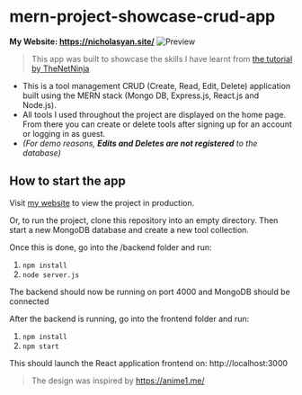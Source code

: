 
# mern-project-showcase-crud-app

**My Website: https://nicholasyan.site/**
![Preview](https://raw.githubusercontent.com/NY1105/present/main/frontend/public/Preview.png)

> This app was built to showcase the skills I have learnt from [the tutorial by TheNetNinja](https://www.youtube.com/playlist?list=PL4cUxeGkcC9iJ_KkrkBZWZRHVwnzLIoUE)

 - This is a tool management CRUD (Create, Read, Edit, Delete) application built using the MERN stack (Mongo DB, Express.js, React.js and Node.js). 
 - All tools I used throughout the project are displayed on the home page. From there you can create or delete tools after signing up for an account or logging in as guest.
 - *(For demo reasons, **Edits and Deletes are not registered** to the database)* 


## How to start the app

Visit [my website](https://nicholasyan.site/) to view the project in production. 

Or, to run the project, clone this repository into an empty directory. Then start a new MongoDB database and create a new tool collection.

Once this is done, go into the /backend folder and run:

1. `npm install` 
2. `node server.js` 

The backend should now be running on port 4000 and MongoDB should be connected 

After the backend is running, go into the frontend folder and run:

1. `npm install` 
2. `npm start` 

This should launch the React application frontend on: http://localhost:3000

> The design was inspired by https://anime1.me/
